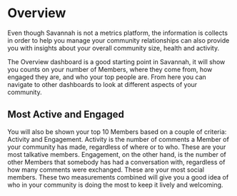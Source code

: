 # Overview

Even though Savannah is not a metrics platform, the information is collects in order to help you manage your community relationships can also provide you with insights about your overall community size, health and activity.

The Overview dashboard is a good starting point in Savannah, it will show you counts on your number of Members, where they come from, how engaged they are, and who your top people are. From here you can navigate to other dashboards to look at different aspects of your community.

## Most Active and Engaged

You will also be shown your top 10 Members based on a couple of criteria: Activity and Engagement. Activity is the number of comments a Member of your community has made, regardless of where or to who. These are your most talkative members. Engagement, on the other hand, is the number of other Members that somebody has had a conversation with, regardless of how many comments were exchanged. These are your most social members. These two measurements combined will give you a good idea of who in your community is doing the most to keep it lively and welcoming.